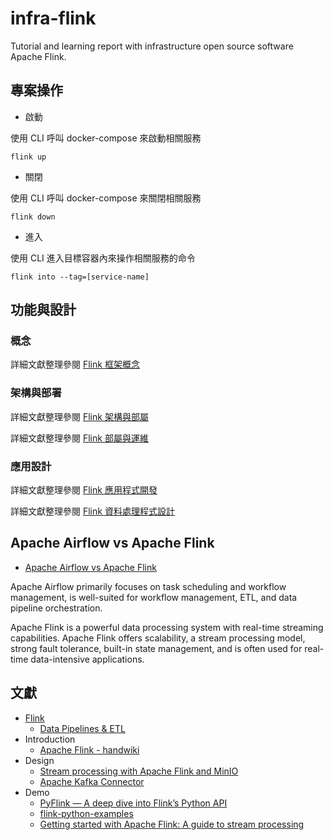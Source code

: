 # infra-flink
Tutorial and learning report with infrastructure open source software Apache Flink.

## 專案操作

+ 啟動

使用 CLI 呼叫 docker-compose 來啟動相關服務

```
flink up
```

+ 關閉

使用 CLI 呼叫 docker-compose 來關閉相關服務

```
flink down
```

+ 進入

使用 CLI 進入目標容器內來操作相關服務的命令

```
flink into --tag=[service-name]
```

## 功能與設計

### 概念

詳細文獻整理參閱 [Flink 框架概念](./docs/concept.md)

### 架構與部署

詳細文獻整理參閱 [Flink 架構與部屬](./docs/architecture-and-deployment.md)

詳細文獻整理參閱 [Flink 部屬與運維](./docs/deploymenta-and-operate.md)

### 應用設計

詳細文獻整理參閱 [Flink 應用程式開發](./docs/application.md)

詳細文獻整理參閱 [Flink 資料處理程式設計](./docs/data-processing,md)

## Apache Airflow vs Apache Flink

+ [Apache Airflow vs Apache Flink](https://medium.com/@tonmoysaklain/c0f24f596130)

Apache Airflow primarily focuses on task scheduling and workflow management, is well-suited for workflow management, ETL, and data pipeline orchestration.

Apache Flink is a powerful data processing system with real-time streaming capabilities. Apache Flink offers scalability, a stream processing model, strong fault tolerance, built-in state management, and is often used for real-time data-intensive applications.

## 文獻

+ [Flink](https://zh.wikipedia.org/zh-tw/Apache_Flink)
    - [Data Pipelines & ETL](https://nightlies.apache.org/flink/flink-docs-lts/docs/learn-flink/etl/)
+ Introduction
    - [Apache Flink - handwiki](https://handwiki.org/wiki/Software:Apache_Flink)
+ Design
    - [Stream processing with Apache Flink and MinIO](https://blog.min.io/stream-processing-with-apache-flink-and-minio/)
    - [Apache Kafka Connector](https://nightlies.apache.org/flink/flink-docs-master/docs/connectors/datastream/kafka/)
+ Demo
  - [PyFlink — A deep dive into Flink’s Python API](https://quix.io/blog/pyflink-deep-dive)
  - [flink-python-examples](https://github.com/wdm0006/flink-python-examples)
  - [Getting started with Apache Flink: A guide to stream processing](https://m.mage.ai/getting-started-with-apache-flink-a-guide-to-stream-processing-70a785e4bcea)
